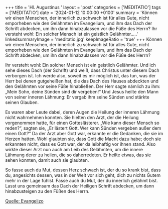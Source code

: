 +++
title = 'Hl. Augustinus  '
layout = 'post'
categories = ['MEDITATIO']
tags = ['MEDITATIO']
date = '2024-01-12 10:00:00 +0100'
summary = 'Können wir einen Menschen, der innerlich zu schwach ist für alles Gute, nicht emporheben wie den Gelähmten im Evangelium, und ihm das Dach der Schrift abdecken, um ihn dann hinabzulassen vor die Füße des Herrn?  Ihr versteht wohl: Ein solcher Mensch ist ein geistlich Gelähmter.....'
linkedsummaryImage = 'meditatio.jpg'
keepImageRatio = 'true'
+++
Können wir einen Menschen, der innerlich zu schwach ist für alles Gute, nicht emporheben wie den Gelähmten im Evangelium, und ihm das Dach der Schrift abdecken, um ihn dann hinabzulassen vor die Füße des Herrn?

Ihr versteht wohl: Ein solcher Mensch ist ein geistlich Gelähmter. Und ich sehe dieses Dach (der Schrift) und weiß, dass Christus unter diesem Dach verborgen ist.<!--more--> Ich werde also, soweit es mir möglich ist, das tun, was der Herr bei denen gutgeheißen hat, die das Dach des Hauses abdeckten und den Gelähmten vor seine Füße hinabließen. Der Herr sagte nämlich zu ihm: „Mein Sohn, deine Sünden sind dir vergeben!“ Und Jesus heilte den Mann von seiner inneren Lähmung: Er vergab ihm seine Sünden und stärkte seinen Glauben.

Es waren aber Leute dabei, deren Augen die Heilung der inneren Lähmung nicht wahrnehmen konnten. Sie hielten den Arzt, der die Heilung vorgenommen hatte, für einen Gotteslästerer. „Wie kann dieser Mensch so reden?“, sagten sie, „Er lästert Gott. Wer kann Sünden vergeben außer dem einen Gott?“ Da der Arzt aber Gott war, erkannte er die Gedanken, die sie im Herzen hatten. Wohl glaubten sie, dass Gott die Macht dazu habe; doch sie erkannten nicht, dass es Gott war, der da leibhaftig vor ihnen stand. Also wirkte dieser Arzt nun auch am Leib des Gelähmten, um die innere Lähmung derer zu heilen, die so daherredeten. Er heilte etwas, das sie sehen konnten, damit auch sie glaubten.

So fasse auch du Mut, dessen Herz schwach ist, der du so krank bist, dass du, angesichts dessen, was in der Welt vor sich geht, dich zu nichts Gutem mehr in der Lage fühlst. Fasse auch du Mut, der du innerlich gelähmt bist. Lasst uns gemeinsam das Dach der Heiligen Schrift abdecken, um dann hinabzusteigen zu den Füßen des Herrn.   



[Quelle: Evangelizo](https://evangeliumtagfuertag.org/DE/gospel)
